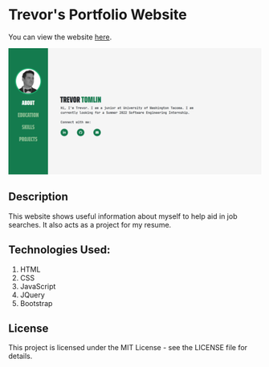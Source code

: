 # Trevor's Portfolio Website

You can view the website [here](www.trevortomlin.com).

![](/images/websitepicture.PNG)

## Description
This website shows useful information about myself to help aid in job searches. It also acts as a project for my resume.

## Technologies Used:
1. HTML
2. CSS
3. JavaScript
4. JQuery
5. Bootstrap

## License

This project is licensed under the  MIT License - see the LICENSE file for details.

